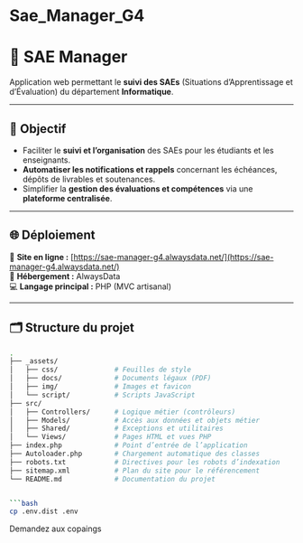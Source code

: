 # Sae_Manager_G4
# 🧩 SAE Manager

Application web permettant le **suivi des SAEs** (Situations d’Apprentissage et d’Évaluation) du département **Informatique**.

---

## 🎯 Objectif

- Faciliter le **suivi et l’organisation** des SAEs pour les étudiants et les enseignants.  
- **Automatiser les notifications et rappels** concernant les échéances, dépôts de livrables et soutenances.  
- Simplifier la **gestion des évaluations et compétences** via une **plateforme centralisée**.

---

## 🌐 Déploiement

🔗 **Site en ligne :** [https://sae-manager-g4.alwaysdata.net/](https://sae-manager-g4.alwaysdata.net/)  
📁 **Hébergement :** AlwaysData  
💻 **Langage principal :** PHP (MVC artisanal)

---

## 🗂️ Structure du projet

```bash
.
├── _assets/
│   ├── css/              # Feuilles de style
│   ├── docs/             # Documents légaux (PDF)
│   ├── img/              # Images et favicon
│   └── script/           # Scripts JavaScript
├── src/
│   ├── Controllers/      # Logique métier (contrôleurs)
│   ├── Models/           # Accès aux données et objets métier
│   ├── Shared/           # Exceptions et utilitaires
│   └── Views/            # Pages HTML et vues PHP
├── index.php             # Point d’entrée de l’application
├── Autoloader.php        # Chargement automatique des classes
├── robots.txt            # Directives pour les robots d’indexation
├── sitemap.xml           # Plan du site pour le référencement
└── README.md             # Documentation du projet


```bash
cp .env.dist .env
```

Demandez aux copaings 

